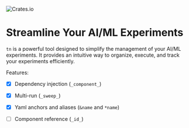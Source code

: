 ![Crates.io](https://img.shields.io/crates/v/tn)

# Streamline Your AI/ML Experiments

`tn` is a powerful tool designed to simplify the management of your AI/ML experiments. It provides an intuitive way to organize, execute, and track your experiments efficiently.

Features:
- [x] Dependency injection (`_component_`)
- [x] Multi-run (`_sweep_`)
- [x] Yaml anchors and aliases (`&name` and `*name`)
- [ ] Component reference  (`_id_`)


